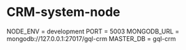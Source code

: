 # CRM-system-node

NODE_ENV = development
PORT = 5003
MONGODB_URL = mongodb://127.0.0.1:27017/gql-crm
MASTER_DB = gql-crm
